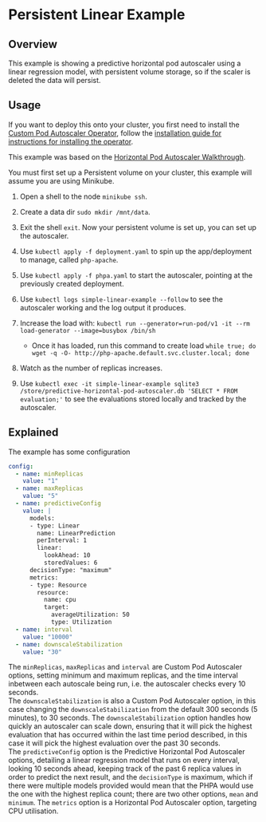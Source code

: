 # Persistent Linear Example

## Overview

This example is showing a predictive horizontal pod autoscaler using a linear regression model, with persistent volume storage, so if the scaler is deleted the data will persist.  

## Usage
If you want to deploy this onto your cluster, you first need to install the [Custom Pod Autoscaler Operator](https://github.com/jthomperoo/custom-pod-autoscaler-operator), follow the [installation guide for instructions for installing the operator](https://github.com/jthomperoo/custom-pod-autoscaler-operator/blob/master/INSTALL.md).  

This example was based on the [Horizontal Pod Autoscaler Walkthrough](https://kubernetes.io/docs/tasks/run-application/horizontal-pod-autoscale-walkthrough/).  

You must first set up a Persistent volume on your cluster, this example will assume you are using Minikube.
1. Open a shell to the node `minikube ssh`.
2. Create a data dir `sudo mkdir /mnt/data`.
3. Exit the shell `exit`.
Now your persistent volume is set up, you can set up the autoscaler.

1. Use `kubectl apply -f deployment.yaml` to spin up the app/deployment to manage, called `php-apache`.
2. Use `kubectl apply -f phpa.yaml` to start the autoscaler, pointing at the previously created deployment.
3. Use `kubectl logs simple-linear-example --follow` to see the autoscaler working and the log output it produces.
4. Increase the load with: `kubectl run --generator=run-pod/v1 -it --rm load-generator --image=busybox /bin/sh`
    * Once it has loaded, run this command to create load `while true; do wget -q -O- http://php-apache.default.svc.cluster.local; done`
5. Watch as the number of replicas increases.
6. Use `kubectl exec -it simple-linear-example sqlite3 /store/predictive-horizontal-pod-autoscaler.db 'SELECT * FROM evaluation;'` to see the evaluations stored locally and tracked by the autoscaler.

## Explained

The example has some configuration
```yaml
config: 
  - name: minReplicas
    value: "1"
  - name: maxReplicas
    value: "5"
  - name: predictiveConfig
    value: |
      models:
      - type: Linear
        name: LinearPrediction
        perInterval: 1
        linear:
          lookAhead: 10
          storedValues: 6
      decisionType: "maximum"
      metrics:
      - type: Resource
        resource:
          name: cpu
          target:
            averageUtilization: 50
            type: Utilization
  - name: interval
    value: "10000"
  - name: downscaleStabilization
    value: "30"
```
The `minReplicas`, `maxReplicas` and `interval` are Custom Pod Autoscaler options, setting minimum and maximum replicas, and the time interval inbetween each autoscale being run, i.e. the autoscaler checks every 10 seconds.  
The `downscaleStabilization` is also a Custom Pod Autoscaler option, in this case changing the `downscaleStabilization` from the default 300 seconds (5 minutes), to 30 seconds. The `downscaleStabilization` option handles how quickly an autoscaler can scale down, ensuring that it will pick the highest evaluation that has occurred within the last time period described, in this case it will pick the highest evaluation over the past 30 seconds.  
The `predictiveConfig` option is the Predictive Horizontal Pod Autoscaler options, detailing a linear regression model that runs on every interval, looking 10 seconds ahead, keeping track of the past 6 replica values in order to predict the next result, and the `decisionType` is maximum, which if there were multiple models provided would mean that the PHPA would use the one with the highest replica count; there are two other options, `mean` and `minimum`. The `metrics` option is a Horizontal Pod Autoscaler option, targeting CPU utilisation.  

